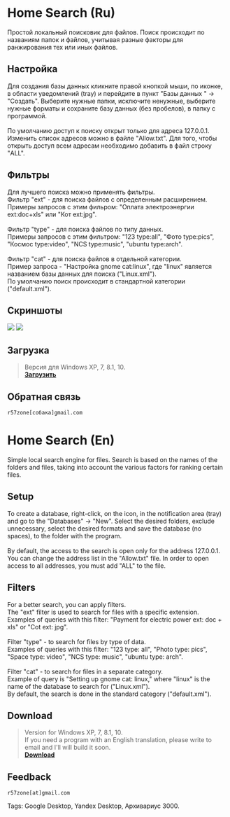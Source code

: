 # Home Search (Ru)
Простой локальный поисковик для файлов. Поиск происходит по названиям папок и файлов, учитывая разные факторы для ранжирования тех или иных файлов.
## Настройка
Для создания базы данных кликните правой кнопкой мыши, по иконке, в области уведомлений (tray) и перейдите в пункт "Базы данных " -> "Создать". Выберите нужные папки, исключите ненужные, выберите нужные форматы и сохраните базу данных (без пробелов), в папку с программой.
<br><br>
По умолчанию доступ к поиску открыт только для адреса 127.0.0.1. Изменить список адресов можно в файле "Allow.txt". Для того, чтобы открыть доступ всем адресам необходимо добавить в файл строку "ALL".
## Фильтры
Для лучшего поиска можно применять фильтры.
<br>
Фильтр "ext" - для поиска файлов с определенным расширением.<br>Примеры запросов с этим фильром: "Оплата электроэнергии ext:doc+xls" или "Кот ext:jpg".<br><br>
Фильтр "type" - для поиска файлов по типу данных.<br>Примеры запросов с этим фильтром: "123 type:all", "Фото type:pics", "Космос type:video", "NCS type:music", "ubuntu type:arch".<br><br>
Фильтр "cat" - для поиска файлов в отдельной категории.<br>Пример запроса - "Настройка gnome cat:linux", где "linux" является названием базы данных для поиска ("Linux.xml").<br>
По умолчанию поиск происходит в стандартной категории ("default.xml").<br>
## Скриншоты
![](https://cloud.githubusercontent.com/assets/9499881/24820396/d8cfca48-1bf9-11e7-9700-40f137a33c61.png)
![](https://cloud.githubusercontent.com/assets/9499881/24820395/d8d05b84-1bf9-11e7-8a43-213adcf67961.png)
## Загрузка
>Версия для Windows XP, 7, 8.1, 10.<br>
**[Загрузить](https://github.com/r57zone/Home-Search/releases)**<br>
## Обратная связь
`r57zone[собака]gmail.com`

# Home Search (En)
Simple local search engine for files. Search is based on the names of the folders and files, taking into account the various factors for ranking certain files.
## Setup
To create a database, right-click, on the icon, in the notification area (tray) and go to the "Databases" -> "New". Select the desired folders, exclude unnecessary, select the desired formats and save the database (no spaces), to the folder with the program.
<br><br>
By default, the access to the search is open only for the address 127.0.0.1. You can change the address list in the "Allow.txt" file. In order to open access to all addresses, you must add "ALL" to the file.
## Filters
For a better search, you can apply filters.
<br>
The "ext" filter is used to search for files with a specific extension.<br>Examples of queries with this filter: "Payment for electric power ext: doc + xls" or "Cot ext: jpg".<br><br>
Filter "type" - to search for files by type of data.<br>Examples of queries with this filter: "123 type: all", "Photo type: pics", "Space type: video", "NCS type: music", "ubuntu type: arch".<br><br>
Filter "cat" - to search for files in a separate category.<br>Example of query is "Setting up gnome cat: linux," where "linux" is the name of the database to search for ("Linux.xml").<br>
By default, the search is done in the standard category ("default.xml").<br>
## Download
>Version for Windows XP, 7, 8.1, 10.<br>
>If you need a program with an English translation, please write to email and I'll will build it soon.<br>
**[Download](https://github.com/r57zone/Home-Search/releases)**<br>
## Feedback
`r57zone[at]gmail.com`

Tags: Google Desktop, Yandex Desktop, Архивариус 3000.
